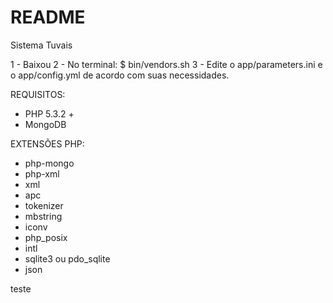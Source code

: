 README
========================

Sistema Tuvais

1 - Baixou
2 - No terminal: $ bin/vendors.sh
3 - Edite o app/parameters.ini e o app/config.yml de acordo com suas necessidades.

REQUISITOS:

- PHP 5.3.2 +
- MongoDB


EXTENSÕES PHP:

- php-mongo
- php-xml
- xml
- apc
- tokenizer
- mbstring
- iconv
- php_posix
- intl
- sqlite3 ou pdo_sqlite
- json

teste